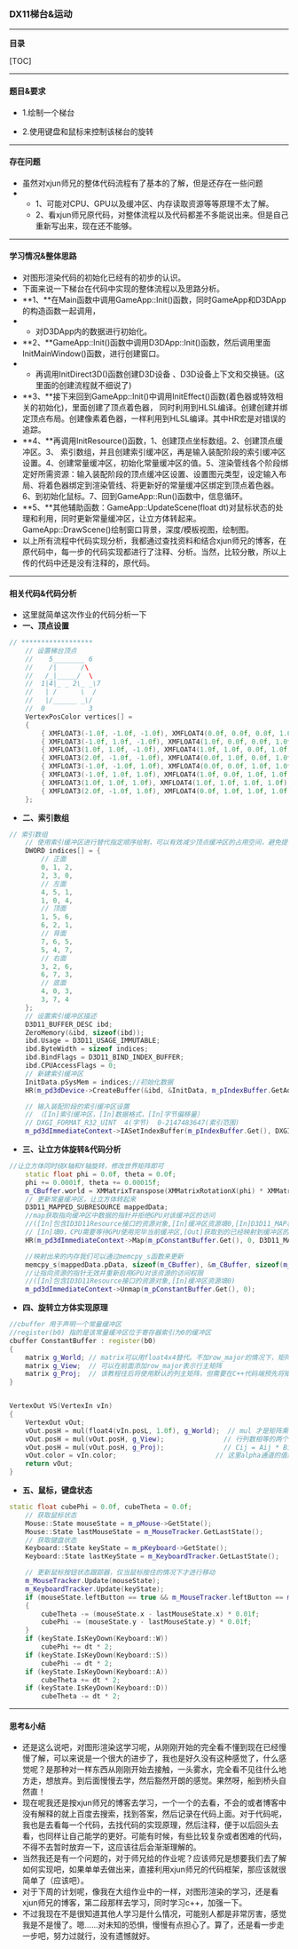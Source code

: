### DX11梯台&运动

***

**目录**



[TOC]

***

#### 题目&要求

+ 1.绘制一个梯台

+ 2.使用键盘和鼠标来控制该梯台的旋转

***

#### 存在问题

+ 虽然对xjun师兄的整体代码流程有了基本的了解，但是还存在一些问题
+ - 1、可能对CPU、GPU以及缓冲区、内存读取资源等等原理不太了解。
  - 2、看xjun师兄原代码，对整体流程以及代码都差不多能说出来。但是自己重新写出来，现在还不能够。

***

#### 学习情况&整体思路

+ 对图形渲染代码的初始化已经有的初步的认识。
+ 下面来说一下梯台在代码中实现的整体流程以及思路分析。
+ **1、**在Main函数中调用GameApp::Init()函数，同时GameApp和D3DApp的构造函数一起调用，
+ - 对D3DApp内的数据进行初始化。
+ **2、**GameApp::Init()函数中调用D3DApp::Init()函数，然后调用里面InitMainWindow()函数，进行创建窗口。
+ - 再调用InitDirect3D()函数创建D3D设备 、D3D设备上下文和交换链。(这里面的创建流程就不细说了)
+ **3、**接下来回到GameApp::Init()中调用InitEffect()函数(着色器或特效相关的初始化)，里面创建了顶点着色器， 同时利用到HLSL编译。创建创建并绑定顶点布局。创建像素着色器，一样利用到HLSL编译。其中HR宏是对错误的追踪。
+ **4、**再调用InitResource()函数，1、创建顶点坐标数组。2、创建顶点缓冲区。3、 索引数组，并且创建索引缓冲区，再是输入装配阶段的索引缓冲区设置。4、创建常量缓冲区，初始化常量缓冲区的值。5、渲染管线各个阶段绑定好所需资源：输入装配阶段的顶点缓冲区设置、设置图元类型，设定输入布局、将着色器绑定到渲染管线、将更新好的常量缓冲区绑定到顶点着色器。6、到初始化鼠标。7、回到GameApp::Run()函数中，信息循环。
+ **5、**其他辅助函数：GameApp::UpdateScene(float dt)对鼠标状态的处理和利用，同时更新常量缓冲区，让立方体转起来。GameApp::DrawScene()绘制窗口背景，深度/模板视图，绘制图。
+ 以上所有流程中代码实现分析，我都通过查找资料和结合xjun师兄的博客，在原代码中，每一步的代码实现都进行了注释、分析。当然，比较分散，所以上传的代码中还是没有注释的，原代码。

***

#### 相关代码&代码分析

+ 这里就简单这次作业的代码分析一下
+ **一、顶点设置**

~~~c++
// ******************
	// 设置梯台顶点
	//    5________ 6
	//    /|      /\
	//   /_|_____/  \
	//  1|4|_ _ 2\_ _\7
	//   | /      \  /
	//   |/______ _\/
	//  0           3
	VertexPosColor vertices[] =
	{
		{ XMFLOAT3(-1.0f, -1.0f, -1.0f), XMFLOAT4(0.0f, 0.0f, 0.0f, 1.0f) },//0
		{ XMFLOAT3(-1.0f, 1.0f, -1.0f), XMFLOAT4(1.0f, 0.0f, 0.0f, 1.0f) },//1
		{ XMFLOAT3(1.0f, 1.0f, -1.0f), XMFLOAT4(1.0f, 1.0f, 0.0f, 1.0f) },//2
		{ XMFLOAT3(2.0f, -1.0f, -1.0f), XMFLOAT4(0.0f, 1.0f, 0.0f, 1.0f) },//3
		{ XMFLOAT3(-1.0f, -1.0f, 1.0f), XMFLOAT4(0.0f, 0.0f, 1.0f, 1.0f) },//4
		{ XMFLOAT3(-1.0f, 1.0f, 1.0f), XMFLOAT4(1.0f, 0.0f, 1.0f, 1.0f) },//5
		{ XMFLOAT3(1.0f, 1.0f, 1.0f), XMFLOAT4(1.0f, 1.0f, 1.0f, 1.0f) },//6
		{ XMFLOAT3(2.0f, -1.0f, 1.0f), XMFLOAT4(0.0f, 1.0f, 1.0f, 1.0f) }//7
	};
~~~

+ **二、索引数组**

~~~c++
// 索引数组
	// 使用索引缓冲区进行替代指定顺序绘制，可以有效减少顶点缓冲区的占用空间，避免提供大量重复的顶点数据
	DWORD indices[] = {
		// 正面
		0, 1, 2,
		2, 3, 0,
		// 左面
		4, 5, 1,
		1, 0, 4,
		// 顶面
		1, 5, 6,
		6, 2, 1,
		// 背面
		7, 6, 5,
		5, 4, 7,
		// 右面
		3, 2, 6,
		6, 7, 3,
		// 底面
		4, 0, 3,
		3, 7, 4
	};
	// 设置索引缓冲区描述
	D3D11_BUFFER_DESC ibd;
	ZeroMemory(&ibd, sizeof(ibd));
	ibd.Usage = D3D11_USAGE_IMMUTABLE;
	ibd.ByteWidth = sizeof indices;
	ibd.BindFlags = D3D11_BIND_INDEX_BUFFER;
	ibd.CPUAccessFlags = 0;
	// 新建索引缓冲区
	InitData.pSysMem = indices;//初始化数据
	HR(m_pd3dDevice->CreateBuffer(&ibd, &InitData, m_pIndexBuffer.GetAddressOf()));

	// 输入装配阶段的索引缓冲区设置
	// （[In]索引缓冲区，[In]数据格式，[In]字节偏移量）
	// DXGI_FORMAT_R32_UINT	 4(字节)	0-2147483647(索引范围)
	m_pd3dImmediateContext->IASetIndexBuffer(m_pIndexBuffer.Get(), DXGI_FORMAT_R32_UINT, 0);

~~~

+ **三、让立方体旋转&代码分析**

~~~c++
//让立方体同时绕X轴和Y轴旋转，修改世界矩阵即可
	static float phi = 0.0f, theta = 0.0f;
	phi += 0.0001f, theta += 0.00015f;
	m_CBuffer.world = XMMatrixTranspose(XMMatrixRotationX(phi) * XMMatrixRotationY(theta));
	// 更新常量缓冲区，让立方体转起来
	D3D11_MAPPED_SUBRESOURCE mappedData;
	//map获取指向缓冲区中数据的指针并拒绝GPU对该缓冲区的访问
	//([In]包含ID3D11Resource接口的资源对象,[In]缓冲区资源填0,[In]D3D11_MAP枚举值，指定读写相关操作
	// [In]填0，CPU需要等待GPU使用完毕当前缓冲区,[Out]获取到的已经映射到缓冲区的内存)
	HR(m_pd3dImmediateContext->Map(m_pConstantBuffer.Get(), 0, D3D11_MAP_WRITE_DISCARD, 0, &mappedData));

	//映射出来的内存我们可以通过memcpy_s函数来更新
	memcpy_s(mappedData.pData, sizeof(m_CBuffer), &m_CBuffer, sizeof(m_CBuffer));
	//让指向资源的指针无效并重新启用GPU对该资源的访问权限
	//([In]包含ID3D11Resource接口的资源对象,[In]缓冲区资源填0)
	m_pd3dImmediateContext->Unmap(m_pConstantBuffer.Get(), 0);
~~~

+ **四、旋转立方体实现原理**

~~~c++
//cbuffer 用于声明一个常量缓冲区
//register(b0) 指的是该常量缓冲区位于寄存器索引为0的缓冲区
cbuffer ConstantBuffer : register(b0)
{
    matrix g_World; // matrix可以用float4x4替代。不加row_major的情况下，矩阵默认为列主矩阵，
    matrix g_View;  // 可以在前面添加row_major表示行主矩阵
    matrix g_Proj;  // 该教程往后将使用默认的列主矩阵，但需要在C++代码端预先将矩阵进行转置。
}


VertexOut VS(VertexIn vIn)
{
    VertexOut vOut;
    vOut.posH = mul(float4(vIn.posL, 1.0f), g_World);  // mul 才是矩阵乘法, 运算符*要求操作对象为
    vOut.posH = mul(vOut.posH, g_View);               // 行列数相等的两个矩阵，结果为
    vOut.posH = mul(vOut.posH, g_Proj);               // Cij = Aij * Bij
    vOut.color = vIn.color;                         // 这里alpha通道的值默认为1.0
    return vOut;
}
~~~

+ **五、鼠标，键盘状态**

~~~c++
static float cubePhi = 0.0f, cubeTheta = 0.0f;
	// 获取鼠标状态
	Mouse::State mouseState = m_pMouse->GetState();
	Mouse::State lastMouseState = m_MouseTracker.GetLastState();
	// 获取键盘状态
	Keyboard::State keyState = m_pKeyboard->GetState();
	Keyboard::State lastKeyState = m_KeyboardTracker.GetLastState();

	// 更新鼠标按钮状态跟踪器，仅当鼠标按住的情况下才进行移动
	m_MouseTracker.Update(mouseState);
	m_KeyboardTracker.Update(keyState);
	if (mouseState.leftButton == true && m_MouseTracker.leftButton == m_MouseTracker.HELD)
	{
		cubeTheta -= (mouseState.x - lastMouseState.x) * 0.01f;
		cubePhi -= (mouseState.y - lastMouseState.y) * 0.01f;
	}
	if (keyState.IsKeyDown(Keyboard::W))
		cubePhi += dt * 2;
	if (keyState.IsKeyDown(Keyboard::S))
		cubePhi -= dt * 2;
	if (keyState.IsKeyDown(Keyboard::A))
		cubeTheta += dt * 2;
	if (keyState.IsKeyDown(Keyboard::D))
		cubeTheta -= dt * 2;
~~~



***

#### 思考&小结

+ 还是这么说吧，对图形渲染这学习呢，从刚刚开始的完全看不懂到现在已经慢慢了解，可以来说是一个很大的进步了，我也是好久没有这种感觉了，什么感觉呢？是那种对一样东西从刚刚开始去接触，一头雾水，完全看不见往什么地方走，想放弃。到后面慢慢去学，然后豁然开朗的感觉。果然呀，船到桥头自然直！
+ 现在呢我还是按xjun师兄的博客去学习，一个一个的去看，不会的或者博客中没有解释的就上百度去搜索，找到答案，然后记录在代码上面。对于代码呢，我也是去看每一个代码，去找代码的实现原理，然后注释，便于以后回头去看，也同样让自己能学的更好。可能有时候，有些比较复杂或者困难的代码，不得不去暂时放弃一下，这应该往后会渐渐理解的。
+ 当然我还是有一个问题的，对于师兄给的作业呢？应该师兄是想要我们去了解如何实现吧，如果单单去做出来，直接利用xjun师兄的代码框架，那应该就很简单了（应该吧）。
+ 对于下周的计划呢，像我在大组作业中的一样，对图形渲染的学习，还是看xjun师兄的博客，第二段那样去学习，同时学习c++，加强一下。
+ 不过我现在不是很知道其他人学习是什么情况，可能别人都是非常厉害，感觉我是不是慢了。嗯......对未知的恐惧，慢慢有点担心了。算了，还是看一步走一步吧，努力过就行，没有遗憾就好。
